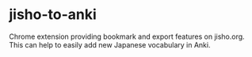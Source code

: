# jisho-to-anki
Chrome extension providing bookmark and export features on jisho.org. This can help to easily add new Japanese vocabulary in Anki.
